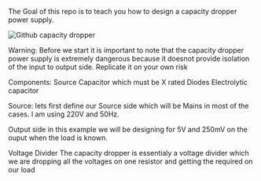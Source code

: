 The Goal of this repo is to teach you how to design a capacity dropper power supply.


![Github capacity dropper](https://github.com/user-attachments/assets/a3235709-b262-4e21-bda5-f5591976ab07)


Warning:
Before we start it is important to note that the capacity dropper power supply is extremely dangerous because it doesnot provide isolation of the input to output side. Replicate it on your own risk


Components:
Source
Capacitor which must be X rated
Diodes
Electrolytic capacitor

Source: 
lets first define our Source side which will be Mains in most of the cases. I am using 220V and 50Hz.

Output side
in this example we will be designing for 5V and 250mV on the ouput when the load is known. 

Voltage Divider
The capacity dropper is essentialy a voltage divider which we are dropping all the voltages on one resistor and getting the required on our load

